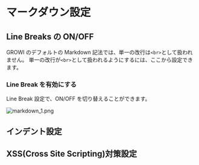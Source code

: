 # マークダウン設定

## Line Breaks の ON/OFF

GROWI のデフォルトの Markdown 記法では、単一の改行は`<br>`として扱われません。
単一の改行が`<br>`として扱われるようにするには、ここから設定できます。

### Line Break を有効にする

Line Break 設定で、ON/OFF を切り替えることができます。

<img :src="$withBase('/assets/images/ja/markdown_1.png')" alt="markdown_1.png">

## インデント設定

## XSS(Cross Site Scripting)対策設定
